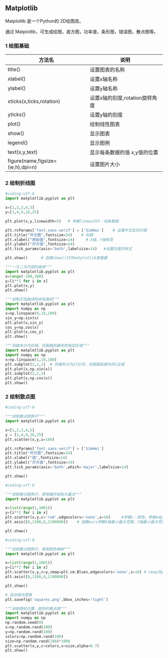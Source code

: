 ## Matplotlib

Matplotlib 是一个Python的 2D绘图库。

通过 Matplotlib，可生成绘图，直方图，功率谱，条形图，错误图，散点图等。

### 1 绘图基础

| 方法名                           | 说明                           |
| -------------------------------- | ------------------------------ |
| title()                          | 设置图表的名称                 |
| xlabel()                         | 设置x轴名称                    |
| ylabel()                         | 设置y轴名称                    |
| xticks(x,ticks,rotation)         | 设置x轴的刻度,rotation旋转角度 |
| yticks()                         | 设置y轴的刻度                  |
| plot()                           | 绘制线性图表                   |
| show()                           | 显示图表                       |
| legend()                         | 显示图例                       |
| text(x,y,text)                   | 显示每条数据的值  x,y值的位置  |
| figure(name,figsize=(w,h),dpi=n) | 设置图片大小                   |



### 2 绘制折线图

```python
#coding:utf-8
import matplotlib.pyplot as plt

x=[1,2,3,4,5]
y=[1,4,9,16,25]

plt.plot(x,y,linewidth=5)   # 参数linewidth：线条粗细

plt.rcParams['font.sans-serif'] = ['SimHei']    # 设置中文乱码问题
plt.title("开方图",fontsize=24)    # 标题
plt.xlabel("原始值",fontsize=14)     # X轴，Y轴标签
plt.ylabel("开方值",fontsize=14)
plt.tick_params(axis='both',labelsize=14)   #设置刻度的样式

plt.show()      # 函数show()打开matplotlib查看器
```



```python
"""一元二次方程的曲线"""
import matplotlib.pyplot as plt
x=range(-100,100)
y=[i**2 for i in x]
plt.plot(x,y)
plt.show()
```



```python
"""绘制正弦曲线和余弦曲线"""
import matplotlib.pyplot as plt
import numpy as np
x=np.linspace(0,10,100)
sin_y=np.sin(x)
plt.plot(x,sin_y)
cos_y=np.cos(x)
plt.plot(x,cos_y)
plt.show()
```



```python
"""将画布分为区域，将图画到画布的指定区域"""
import matplotlib.pyplot as plt
import numpy as np
x=np.linspace(1,10,100)
plt.subplot(2,2,1)  # 将画布分为2行2列，将图画到画布的1区域
plt.plot(x,np.sin(x))
plt.subplot(2,2,3)
plt.plot(x,np.cos(x))
plt.show()
```



### 2 绘制散点图

```python
#coding:utf-8

"""绘制散点图例子"""
import matplotlib.pyplot as plt

x=[1,2,3,4,5]
y = [1,4,9,16,25]
plt.scatter(x,y,s=100)

plt.rcParams['font.sans-serif'] = ['SimHei']
plt.title("开方图",fontsize=24)
plt.xlabel("值",fontsize=14)
plt.ylabel("开方值",fontsize=14)
plt.tick_params(axis='both',which='major',labelsize=14)

plt.show()
```



```python
#coding:utf-8

"""绘制散点图例子，使用循环绘制大量点"""
import matplotlib.pyplot as plt

x=list(range(1,1001))
y=[i**2 for i in x]
plt.scatter(x,y,c='red',edgecolors='none',s=10)     #参数c：颜色，参数edgecolors：黑色轮廊默认值none
plt.axis([0,1100,0,1100000])    # 函数axis参数X轴最小最大范围，Y轴最小最大范围

plt.show()
```



```python
#coding:utf-8

"""绘制散点图例子，使用颜色映射"""
import matplotlib.pyplot as plt

x=list(range(1,1001))
y=[i**2 for i in x]
plt.scatter(x,y,c=y,cmap=plt.cm.Blues,edgecolors='none',s=10) # cmap将y值较小设置浅蓝色，较大值设置为深蓝色
plt.axis([0,1100,0,1100000])

plt.show()
```



```python
# 自动保存图表
plt.savefig('squares.png',bbox_inches='tight')
```



```python
"""绘制随机位置、颜色的散点图"""
import matplotlib.pyplot as plt
import numpy as np
np.random.seed(0)
x=np.random.rand(100)
y=np.random.rand(100)
colors=np.random.rand(100)
size=np.random.rand(100)*1000
plt.scatter(x,y,c=colors,s=size,alpha=0.7)
plt.show()
```





